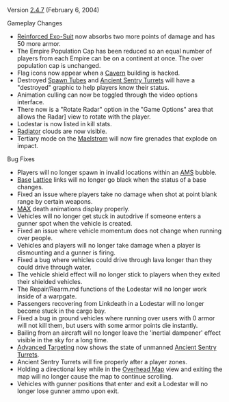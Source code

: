 Version [2.4.7](2.4.7.md) (February 6, 2004)

Gameplay Changes

- [Reinforced Exo-Suit](../armor/Reinforced_Exo-Suit.md) now absorbs two more points of
  damage and has 50 more armor.
- The Empire Population Cap has been reduced so an equal number of players from
  each Empire can be on a continent at once. The over population cap is
  unchanged.
- Flag icons now appear when a [Cavern](../locations/Caverns.md) building is hacked.
- Destroyed [Spawn Tubes](../items/Respawn_Tube.md)  and
  [Ancient Sentry Turrets](../items/Ancient_Sentry_Turret.md) will have a "destroyed"
  graphic to help players know their status.
- Animation culling can now be toggled through the video options interface.
- There now is a "Rotate Radar" option in the "Game Options" area that allows
  the Radar] view to rotate with the player.
- Lodestar is now listed in kill stats.
- [Radiator](../weapons/Radiator.md) clouds are now visible.
- Tertiary mode on the [Maelstrom](../weapons/Maelstrom.md)  will now fire grenades that
  explode on impact.

Bug Fixes

- Players will no longer spawn in invalid locations within an
  [AMS](../vehicles/Advanced_Mobile_Station.md) bubble.
- [Base](../locations/Facilities.md) [Lattice](../terminology/Lattice.md) links will no longer go black when
  the status of a base changes.
- Fixed an issue where players take no damage when shot at point blank range by
  certain weapons.
- [MAX](../armor/Mechanized_Assault_Exo-Suit.md) death animations display
  properly.
- Vehicles will no longer get stuck in autodrive if someone enters a gunner spot
  when the vehicle is created.
- Fixed an issue where vehicle momentum does not change when running over
  people.
- Vehicles and players will no longer take damage when a player is dismounting
  and a gunner is firing.
- Fixed a bug where vehicles could drive through lava longer than they could
  drive through water.
- The vehicle shield effect will no longer stick to players when they exited
  their shielded vehicles.
- The Repair/Rearm.md functions of the Lodestar will no longer work inside of a
  warpgate.
- Passengers recovering from Linkdeath in a Lodestar will no longer become stuck
  in the cargo bay.
- Fixed a bug in ground vehicles where running over users with 0 armor will not
  kill them, but users with some armor points die instantly.
- Bailing from an aircraft will no longer leave the 'inertial dampener' effect
  visible in the sky for a long time.
- [Advanced Targeting](../implants/Enhanced_Targeting.md) now shows the state of unmanned
  [Ancient Sentry Turrets](../items/Ancient_Sentry_Turret.md).
- Ancient Sentry Turrets will fire properly after a player zones.
- Holding a directional key while in the [Overhead Map](../terminology/Overhead_Map.md) view
  and exiting the map will no longer cause the map to continue scrolling.
- Vehicles with gunner positions that enter and exit a Lodestar will no longer
  lose gunner ammo upon exit.


